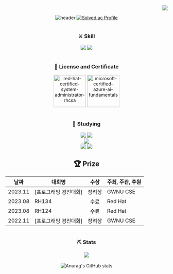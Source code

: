 <div align="right">
  <a href="https://hits.seeyoufarm.com"><img src="https://hits.seeyoufarm.com/api/count/incr/badge.svg?url=https%3A%2F%2Fgithub.com%2FTaeGyunHong&count_bg=%23C6D2FF&title_bg=%23555555&icon=&icon_color=%23FFFFFF&title=hits&edge_flat=false"/></a>
</div>

<div align="center">

<!-- header -->
  
![header](https://capsule-render.vercel.app/api?type=waving&height=250&color=gradient&text=Have%20a%20happy%20day&section=header&textBg=false)
  [![Solved.ac Profile](http://mazassumnida.wtf/api/v2/generate_badge?boj=htk1)](https://solved.ac/htk1/)

  #
  
  <h3> ⚔ Skill </h3>
    <img src="https://img.shields.io/badge/C-A8B9CC?style=for-the-badge&logo=C&logoColor=white"/>
    <img src="https://img.shields.io/badge/C++-00599C?style=for-the-badge&logo=cplusplus&logoColor=white"/>
  <br>

  #
    
  <h3> 🪪 License and Certificate </h3>
    <a href="https://www.credly.com/badges/618f41a8-d355-4b14-b110-83aaaed8265f/public_url"><img src="https://github.com/TaeGyunHong/TaeGyunHong/assets/138078447/ad7ab77c-a856-4c98-961a-fab4956b66b7" alt="red-hat-certified-system-administrator-rhcsa" width="100" height="100"/></a>
    <a href="https://www.credly.com/badges/91c294b7-2fcd-418f-8f89-0a187aac16e7/public_url"><img src="https://github.com/TaeGyunHong/TaeGyunHong/assets/138078447/8fdfd68f-09f3-4300-8bfe-2b90cb2e25bf" alt="microsoft-certified-azure-ai-fundamentals" width="100" height="100"/></a>
  
  #
  
  <h3> 📖 Studying </h3>
    <img src="https://img.shields.io/badge/Kubernetes-326CE5?style=for-the-badge&logo=Kubernetes&logoColor=white"/>
    <img src="https://img.shields.io/badge/Docker-2496ED?style=for-the-badge&logo=Docker&logoColor=white"/><br>
    <img src="https://img.shields.io/badge/JavaScript-F7DF1E?style=for-the-badge&logo=JavaScript&logoColor=white"/><br>
    <img src="https://img.shields.io/badge/Java-007396?style=for-the-badge&logo=java&logoColor=white"/>
    <img src="https://img.shields.io/badge/Python-3776AB?style=for-the-badge&logo=python&logoColor=white"/>
  <br>

## 🏆 Prize

| 날짜 | 대회명 | 수상 | 주최, 주관, 후원 |
| - | - | :-: | - |
|  2023.11 | [프로그래밍 경진대회] | 장려상 | GWNU CSE |
|  2023.08 | RH134 | 수료 | Red Hat | 
|  2023.08 | RH124 | 수료 | Red Hat |
|  2022.11 | [프로그래밍 경진대회] | 장려상 | GWNU CSE |


  #
</div>
<div align="center">
  <h3> ⛏ Stats </h3>

  <img src="https://github-readme-stats.vercel.app/api/top-langs/?username=TaeGyunHong&exclude_repo=dkssud8150.github.io&layout=compact&theme=default" /><br><br>
  ![Anurag's GitHub stats](https://github-readme-stats.vercel.app/api?username=TaeGyunHong&show_icons=true&theme=default)
</div>
